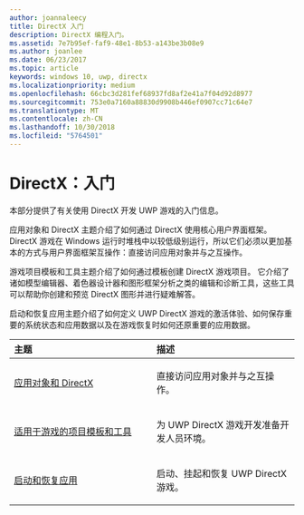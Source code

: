 ```yaml
---
author: joannaleecy
title: DirectX 入门
description: DirectX 编程入门。
ms.assetid: 7e7b95ef-faf9-48e1-8b53-a143be3b08e9
ms.author: joanlee
ms.date: 06/23/2017
ms.topic: article
keywords: windows 10, uwp, directx
ms.localizationpriority: medium
ms.openlocfilehash: 66cbc3d281fef68937fd8af2e41a7f04d92d8977
ms.sourcegitcommit: 753e0a7160a88830d9908b446ef0907cc71c64e7
ms.translationtype: MT
ms.contentlocale: zh-CN
ms.lasthandoff: 10/30/2018
ms.locfileid: "5764501"
---
```

# <a name="directx-getting-started"></a>DirectX：入门

本部分提供了有关使用 DirectX 开发 UWP 游戏的入门信息。 

应用对象和 DirectX 主题介绍了如何通过 DirectX 使用核心用户界面框架。 DirectX 游戏在 Windows 运行时堆栈中以较低级别运行，所以它们必须以更加基本的方式与用户界面框架互操作：直接访问应用对象并与之互操作。

游戏项目模板和工具主题介绍了如何通过模板创建 DirectX 游戏项目。 它介绍了诸如模型编辑器、着色器设计器和图形框架分析之类的编辑和诊断工具，这些工具可以帮助你创建和预览 DirectX 图形并进行疑难解答。

启动和恢复应用主题介绍了如何定义 UWP DirectX 游戏的激活体验、如何保存重要的系统状态和应用数据以及在游戏恢复时如何还原重要的应用数据。

<table>
<colgroup>
<col width="50%" />
<col width="50%" />
</colgroup>
<thead>
<tr class="header">
<th align="left">主题</th>
<th align="left">描述</th>
</tr>
</thead>
<tbody>
<tr class="odd">
<td align="left"><p><a href="about-the-uwp-user-interface-and-directx.md">应用对象和 DirectX</a></p></td>
<td align="left"><p>直接访问应用对象并与之互操作。</p></td>
</tr>
<tr class="even">
<td align="left"><p><a href="prepare-your-dev-environment-for-windows-store-directx-game-development.md">适用于游戏的项目模板和工具</a></p></td>
<td align="left"><p>为 UWP DirectX 游戏开发准备开发人员环境。</p></td>
</tr>
<tr class="odd">
<td align="left"><p><a href="launching-and-resuming-apps-directx-and-cpp.md">启动和恢复应用</a></p></td>
<td align="left"><p>启动、挂起和恢复 UWP DirectX 游戏。</p></td>
</tr>
</tbody>
</table>